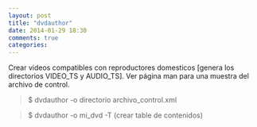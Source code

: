 ```yaml
---
layout: post
title: "dvdauthor"
date: 2014-01-29 18:30
comments: true
categories: 
---
```

Crear videos compatibles con reproductores domesticos [genera los directorios VIDEO_TS y AUDIO_TS]. Ver página man para una muestra del archivo de control.

>$ dvdauthor -o directorio archivo_control.xml

>$ dvdauthor -o mi_dvd -T (crear table de contenidos)

